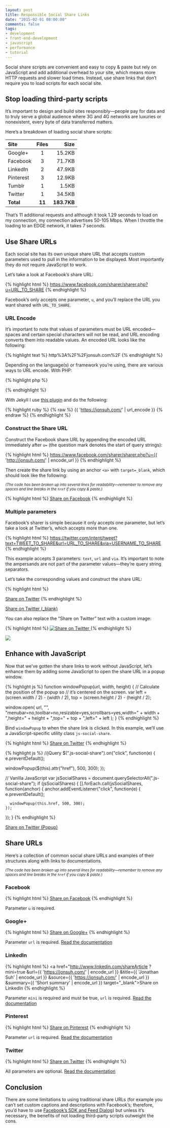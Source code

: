 ```yaml
---
layout: post
title: Responsible Social Share Links
date: "2015-02-01 08:00:00"
comments: false
tags:
- development
- front-end-development
- javascript
- performance
- tutorial
---
```


Social share scripts are convenient and easy to copy & paste but rely on JavaScript and add additional overhead to your site, which means more HTTP requests and slower load times. Instead, use share links that don’t require you to load scripts for each social site.

<!--more-->

## Stop loading third-party scripts

It’s important to design and build sites responsibly—people pay for data and to truly serve a global audience where 3G and 4G networks are luxuries or nonexistent, every byte of data transferred matters.

Here’s a breakdown of loading social share scripts:

| Site       | Files    | Size        |
| :--------- |:--------:| -----------:|
| Google+    | 1        | 15.2KB      |
| Facebook   | 3        | 71.7KB      |
| LinkedIn   | 2        | 47.9KB      |
| Pinterest  | 3        | 12.9KB      |
| Tumblr     | 1        | 1.5KB       |
| Twitter    | 1        | 34.5KB      |
| **Total**  | **11**   | **183.7KB** |

That’s 11 additional requests and although it took 1.29 seconds to load on my connection, my connection advertises 50-105 Mbps. When I throttle the loading to an EDGE network, it takes 7 seconds.

## Use Share URLs

Each social site has its own unique share URL that accepts custom parameters used to pull in the information to be displayed. Most importantly they do not require JavaScript to work.

Let’s take a look at Facebook’s share URL:

{% highlight html %}
https://www.facebook.com/sharer/sharer.php?u=URL_TO_SHARE
{% endhighlight %}

Facebook’s only accepts one parameter, `u`, and you’ll replace the URL you want shared with `URL_TO_SHARE`.

### URL Encode

It’s important to note that values of parameters must be URL encoded—spaces and certain special characters will not be read, and URL encoding converts them into readable values. An encoded URL looks like the following:

{% highlight text %}
http%3A%2F%2Fjonsuh.com%2F
{% endhighlight %}

Depending on the language(s) or framework you’re using, there are various ways to URL encode. With PHP:

{% highlight php %}
<?php echo urlencode('http://jonsuh.com/'); ?>
{% endhighlight %}

With Jekyll I use <a href="https://gist.github.com/jonsuh/2a88c7799461623d9d82" target="_blank">this plugin</a> and do the following:

{% highlight ruby %}
{% raw %}
{{ 'https://jonsuh.com/' | url_encode }}
{% endraw %}
{% endhighlight %}

### Construct the Share URL

Construct the Facebook share URL by appending the encoded URL immediately after `u=` (the question mark denotes the start of query strings):

{% highlight html %}
https://www.facebook.com/sharer/sharer.php?u={{ 'http://jonsuh.com/' | encode_url }}
{% endhighlight %}

Then create the share link by using an anchor `<a>` with `target=_blank`, which should look like the following:

*<small>(The code has been broken up into several lines for readability—remember to remove any spaces and line breaks in the `href` if you copy & paste.)</small>*

{% highlight html %}
<a href="https://www.facebook.com/sharer/sharer.php
     ?u={{ 'http://jonsuh.com/' | encode_url }}"
   target="_blank">Share on Facebook</a>
{% endhighlight %}

### Multiple parameters

Facebook’s sharer is simple because it only accepts one parameter, but let’s take a look at Twitter’s, which accepts more than one.

{% highlight html %}
https://twitter.com/intent/tweet?text=TWEET_TO_SHARE&url=URL_TO_SHARE&via=USERNAME_TO_SHARE
{% endhighlight %}

This example accepts 3 parameters: `text`, `url` and `via`. It’s important to note the ampersands are not part of the parameter values—they’re query string separators.

Let’s take the corresponding values and construct the share URL:

{% highlight html %}
<!--
text: Check out my new website!
url : https://jonsuh.com/
via : jonsuh
-->
<a href="https://twitter.com/intent/tweet/
     ?text={{ 'Check out my new website!' | encode_url }}
     &url={{ 'https://jonsuh.com/' | encode_url }}
     &via=jonsuh" 
   target="_blank">Share on Twitter</a>
{% endhighlight %}

<a href="https://twitter.com/intent/tweet/?text=Check%20out%20my%20new%20website!&url=https%3A%2F%2Fjonsuh.com%2F&via=jonsuh" class="button" target="_blank">Share on Twitter (_blank)</a>

You can also replace the “Share on Twitter” text with a custom image:

{% highlight html %}
<a href="https://twitter.com/intent/tweet/
     ?text={{ 'Check out my new website!' | encode_url }}
     &url={{ 'https://jonsuh.com/' | encode_url }}
     &via=jonsuh" 
   target="_blank">
  <img src="http://example.com/image.png" alt="Share on Twitter">
</a>
{% endhighlight %}

<a href="https://twitter.com/intent/tweet/?text=Check%20out%20my%20new%20website!&url=https%3A%2F%2Fjonsuh.com%2F&via=jonsuh" target="_blank" style="border: 0">
  <img src="/assets/images/blog/responsible-social-share-links/twitter-share.png"
       srcset="/assets/images/blog/responsible-social-share-links/twitter-share.png 1x,
               /assets/images/blog/responsible-social-share-links/twitter-share@2x.png 2x" 
    style="max-width: 170px">
</a>

## Enhance with JavaScript

Now that we’ve gotten the share links to work without JavaScript, let’s enhance them by adding some JavaScript to open the share URL in a popup window.

{% highlight js %}
function windowPopup(url, width, height) {
  // Calculate the position of the popup so
  // it’s centered on the screen.
  var left = (screen.width / 2) - (width / 2),
      top = (screen.height / 2) - (height / 2);

  window.open(
    url,
    "",
    "menubar=no,toolbar=no,resizable=yes,scrollbars=yes,width=" + width + ",height=" + height + ",top=" + top + ",left=" + left
  );
}
{% endhighlight %}

Bind `windowPopup` to when the share link is clicked. In this example, we’ll use a JavaScript-specific utility class `js-social-share`.

{% highlight html %}
<a class="js-social-share" href="https://twitter.com/intent/tweet/?text={{ 'Check out my new website!' | encode_url }}&url={{ 'https://jonsuh.com/' | encode_url }}&via=jonsuh" target="_blank">Share on Twitter</a>
{% endhighlight %}

{% highlight js %}
//jQuery
$(".js-social-share").on("click", function(e) {
  e.preventDefault();

  windowPopup($(this).attr("href"), 500, 300);
});

// Vanilla JavaScript
var jsSocialShares = document.querySelectorAll(".js-social-share");
if (jsSocialShares) {
  [].forEach.call(jsSocialShares, function(anchor) {
    anchor.addEventListener("click", function(e) {
      e.preventDefault();

      windowPopup(this.href, 500, 300);
    });
  });
}
{% endhighlight %}

<p>
  <a href="https://twitter.com/intent/tweet/?text={{ 'Check out my new website!' | encode_url }}&url={{ 'https://jonsuh.com/' | encode_url }}&via=jonsuh" class="js-social-share button" target="_blank">Share on Twitter (Popup)</a>
  <script>
  var jsSocialShares = document.querySelectorAll(".js-social-share");
  if (jsSocialShares) {
    [].forEach.call(jsSocialShares, function(anchor) {
      anchor.addEventListener("click", function(e) {
        e.preventDefault();

        Utility.windowOpen(this.href, 500, 300);
      });
    });
  }
  </script>
</p>

## Share URLs

Here’s a collection of common social share URLs and examples of their structures along with links to documentations.

*<small>(The code has been broken up into several lines for readability—remember to remove any spaces and line breaks in the `href` if you copy & paste.)</small>*

### Facebook

{% highlight html %}
<a href="https://www.facebook.com/sharer/sharer.php
     ?u={{ 'http://jonsuh.com/' | encode_url }}"
   target="_blank">Share on Facebook</a>
{% endhighlight %}

Parameter `u` is required.

### Google+

{% highlight html %}
<a href="https://plus.google.com/share
     ?url={{ 'http://jonsuh.com/' | encode_url }}"
   target="_blank">Share on Google+</a>
{% endhighlight %}

Parameter `url` is required. <a href="https://developers.google.com/+/web/share/#sharelink" title="Google+ Share Link documentation" target="_blank">Read the documentation</a>

### LinkedIn

{% highlight html %}
<a href="http://www.linkedin.com/shareArticle
     ?mini=true
     &url={{ 'https://jonsuh.com/' | encode_url }}
     &title={{ 'Jonathan Suh' | encode_url }}
     &source={{ 'https://jonsuh.com/' | encode_url }}
     &summary={{ 'Short summary' | encode_url }}
   target="_blank">Share on LinkedIn</a>
{% endhighlight %}

Parameter `mini` is required and must be true, `url` is required. <a href="https://developer.linkedin.com/documents/share-linkedin" title="LinkedIn share URL documentation" target="_blank">Read the documentation</a>

### Pinterest

{% highlight html %}
<a href="https://www.pinterest.com/pin/create/button/
     &url={{ 'https://jonsuh.com/' | encode_url }}
     &media={{ 'https://jonsuh.com/icon.png' | encode_url }}
     &description={{ 'Short description' | encode_url }}
     &hashtags=web,development" 
   target="_blank">Share on Pinterest</a>
{% endhighlight %}

Parameter `url` is required. <a href="https://developers.pinterest.com/pin_it/" title="Pinterest Pin It button documentation" target="_blank">Read the documentation</a>

### Twitter

{% highlight html %}
<a href="https://twitter.com/intent/tweet/
     ?text={{ 'Visit my website' | encode_url }}
     &url={{ 'https://jonsuh.com/' | encode_url }}
     &via=jonsuh
     &hashtags=web,development" 
   target="_blank">Share on Twitter</a>
{% endhighlight %}

All parameters are optional. <a href="https://dev.twitter.com/web/tweet-button/web-intent" title="Twitter Web Intent documentation" target="_blank">Read the documentation</a>

## Conclusion

There are some limitations to using traditional share URLs (for example you can’t set custom captions and descriptions with Facebook’s; therefore, you’d have to use <a href="https://developers.facebook.com/docs/sharing/reference/feed-dialog/v2.2" target="_blank">Facebook’s SDK and Feed Dialog</a>) but unless it’s necessary, the benefits of not loading third-party scripts outweight the cons.